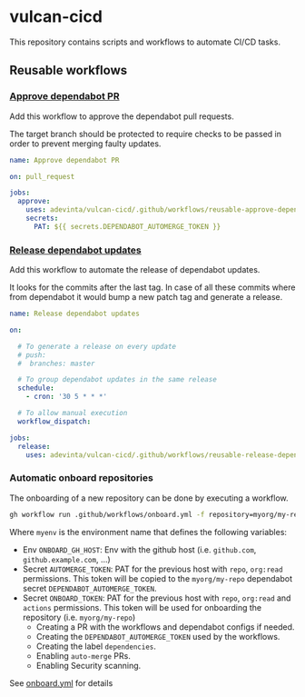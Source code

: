 # vulcan-cicd

This repository contains scripts and workflows to automate CI/CD tasks.

## Reusable workflows

### [Approve dependabot PR](.github/workflows/approve-dependabot-pr.yml)

Add this workflow to approve the dependabot pull requests.

The target branch should be protected to require checks to be passed in order to prevent
merging faulty updates.

```yaml
name: Approve dependabot PR

on: pull_request

jobs:
  approve:
    uses: adevinta/vulcan-cicd/.github/workflows/reusable-approve-dependabot-pr.yml@v1
    secrets:
      PAT: ${{ secrets.DEPENDABOT_AUTOMERGE_TOKEN }}
```

### [Release dependabot updates](.github/workflows/release-dependabot-updates.yml)

Add this workflow to automate the release of dependabot updates.

It looks for the commits after the last tag.
In case of all these commits where from dependabot it would bump a new patch tag and generate a release.

```yaml
name: Release dependabot updates

on:

  # To generate a release on every update
  # push:
  #  branches: master

  # To group dependabot updates in the same release
  schedule:
    - cron: '30 5 * * *'

  # To allow manual execution
  workflow_dispatch:

jobs:
  release:
    uses: adevinta/vulcan-cicd/.github/workflows/reusable-release-dependabot-updates.yml@v1
```

### Automatic onboard repositories

The onboarding of a new repository can be done by executing a workflow.

```sh
gh workflow run .github/workflows/onboard.yml -f repository=myorg/my-repo -f environment=myenv
```

Where `myenv` is the environment name that defines the following variables:

* Env `ONBOARD_GH_HOST`: Env with the github host (i.e. `github.com`, `github.example.com`, ...)
* Secret `AUTOMERGE_TOKEN`: PAT for the previous host with `repo`, `org:read` permissions.
  This token will be copied to the `myorg/my-repo` dependabot secret `DEPENDABOT_AUTOMERGE_TOKEN`.
* Secret `ONBOARD_TOKEN`: PAT for the previous host with `repo`, `org:read` and `actions` permissions.
  This token will be used for onboarding the repository (i.e. `myorg/my-repo`)
  * Creating a PR with the workflows and dependabot configs if needed.
  * Creating the `DEPENDABOT_AUTOMERGE_TOKEN` used by the workflows.
  * Creating the label `dependencies`.
  * Enabling `auto-merge` PRs.
  * Enabling Security scanning.

See [onboard.yml](.github/workflows/onboard.yml) for details
